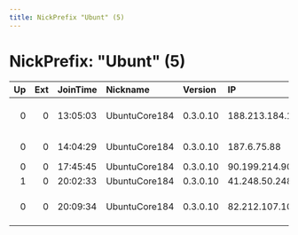 ```yaml
---
title: NickPrefix "Ubunt" (5)
---
```


# NickPrefix: "Ubunt" (5)

|   Up |   Ext | JoinTime   | Nickname      | Version   | IP             | AS                                       | CC   |   ORp |   Dirp | OS    | Contact   |   eFamMembers |
|-----:|------:|:-----------|:--------------|:----------|:---------------|:-----------------------------------------|:-----|------:|-------:|:------|:----------|--------------:|
|    0 |     0 | 13:05:03   | UbuntuCore184 | 0.3.0.10  | 188.213.184.18 | Iran Telecommunication Company PJS       | ir   | 35263 |      0 | Linux | None      |             1 |
|    0 |     0 | 14:04:29   | UbuntuCore184 | 0.3.0.10  | 187.6.75.88    | Brasil Telecom S/A - Filial Distrito Fed | br   | 41247 |      0 | Linux | None      |             1 |
|    0 |     0 | 17:45:45   | UbuntuCore184 | 0.3.0.10  | 90.199.214.90  | Sky UK Limited                           | gb   | 44458 |      0 | Linux | None      |             1 |
|    1 |     0 | 20:02:33   | UbuntuCore184 | 0.3.0.10  | 41.248.50.248  | MT-MPLS                                  | ma   | 43629 |      0 | Linux | None      |             1 |
|    0 |     0 | 20:09:34   | UbuntuCore184 | 0.3.0.10  | 82.212.107.104 | Al-hadatheh Lil-itisalat Wa Al-technolog | jo   | 43651 |      0 | Linux | None      |             1 |

